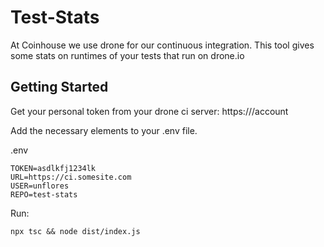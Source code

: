 # Test-Stats

At Coinhouse we use drone for our continuous integration. This tool gives some stats on runtimes of your tests that run on drone.io

## Getting Started

Get your personal token from your drone ci server: https://<URL>/account

Add the necessary elements to your .env file.

.env
```
TOKEN=asdlkfj1234lk
URL=https://ci.somesite.com
USER=unflores
REPO=test-stats
```

Run:
```
npx tsc && node dist/index.js
```
